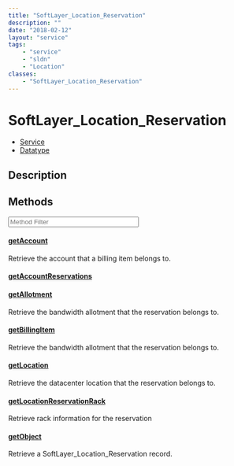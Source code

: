 ```yaml
---
title: "SoftLayer_Location_Reservation"
description: ""
date: "2018-02-12"
layout: "service"
tags:
    - "service"
    - "sldn"
    - "Location"
classes:
    - "SoftLayer_Location_Reservation"
---
```

# SoftLayer_Location_Reservation
<div id='service-datatype'>
    <ul id='sldn-reference-tabs'>
    <li id='service'> <a href='/reference/services/SoftLayer_Location_Reservation' >Service</a></li>    <li id='datatype'> <a href='/reference/datatypes/SoftLayer_Location_Reservation' >Datatype</a></li>
    </ul>
</div>

## Description




        
<div id="properties" class="content service-content">

## Methods

<div class="view-filters">
    <div class="clearfix">
        <div class="search-input-box">
            <input placeholder="Method Filter" onkeyup="titleSearch(inputId='edit-combine', divId='method-div', elementClass='method-row')" 
                type="text" id="edit-combine" value="" size="30" maxlength="128" class="form-text">
        </div>
    </div>
</div>

<div id="method-div">

<div class="method-row">

#### [getAccount](/reference/services/SoftLayer_Location_Reservation/getAccount)
Retrieve the account that a billing item belongs to.
</div>

<div class="method-row">

#### [getAccountReservations](/reference/services/SoftLayer_Location_Reservation/getAccountReservations)

</div>

<div class="method-row">

#### [getAllotment](/reference/services/SoftLayer_Location_Reservation/getAllotment)
Retrieve the bandwidth allotment that the reservation belongs to.
</div>

<div class="method-row">

#### [getBillingItem](/reference/services/SoftLayer_Location_Reservation/getBillingItem)
Retrieve the bandwidth allotment that the reservation belongs to.
</div>

<div class="method-row">

#### [getLocation](/reference/services/SoftLayer_Location_Reservation/getLocation)
Retrieve the datacenter location that the reservation belongs to.
</div>

<div class="method-row">

#### [getLocationReservationRack](/reference/services/SoftLayer_Location_Reservation/getLocationReservationRack)
Retrieve rack information for the reservation
</div>

<div class="method-row">

#### [getObject](/reference/services/SoftLayer_Location_Reservation/getObject)
Retrieve a SoftLayer_Location_Reservation record.
</div>
</div>

</div>

